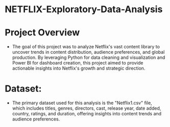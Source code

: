 # NETFLIX-Exploratory-Data-Analysis

# Project Overview
- The goal of this project was to analyze Netflix's vast content library to uncover trends in content distribution, audience preferences, and global production. By leveraging Python for data cleaning and visualization and Power BI for dashboard creation, this project aimed to provide actionable insights into Netflix's growth and strategic direction.

# Dataset:
- The primary dataset used for this analysis is the "Netflix1.csv" file, which includes titles, genres, directors, cast, release year, date added, country, ratings, and duration, offering insights into content trends and audience preferences.
